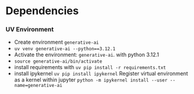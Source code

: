 # Dependencies

### UV Environment 
- Create environment `generative-ai`
- `uv venv generative-ai --python==3.12.1`
- Activate the environment: `generative-ai`. with python 3.12.1
- `source generative-ai/bin/activate`
- install requirements with
    `uv pip install -r requirements.txt`
- install ipykernel 
    `uv pip install ipykernel`
    Register virtual environment as a kernel  within jupyter
    `python -m ipykernel install --user --name=generative-ai`
    




